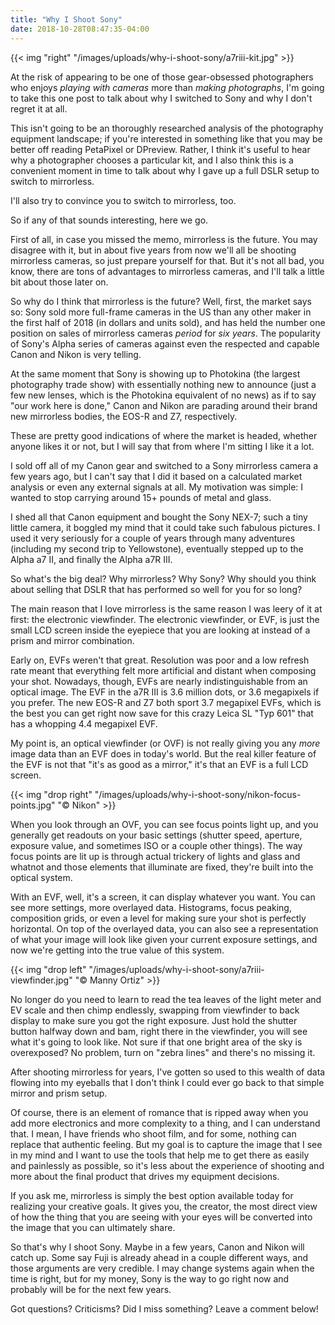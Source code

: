 ```yaml
---
title: "Why I Shoot Sony"
date: 2018-10-28T08:47:35-04:00
---
```


{{< img "right" "/images/uploads/why-i-shoot-sony/a7riii-kit.jpg" >}}

At the risk of appearing to be one of those gear-obsessed photographers who
enjoys *playing with cameras* more than *making photographs*, I'm going to take
this one post to talk about why I switched to Sony and why I don't regret it at
all.

This isn't going to be an thoroughly researched analysis of the photography
equipment landscape; if you're interested in something like that you may be
better off reading PetaPixel or DPreview. Rather, I think it's useful to hear
why a photographer chooses a particular kit, and I also think this is a
convenient moment in time to talk about why I gave up a full DSLR setup to
switch to mirrorless.

I'll also try to convince you to switch to mirrorless, too.

So if any of that sounds interesting, here we go.<!--more-->

First of all, in case you missed the memo, mirrorless is the future. You may
disagree with it, but in about five years from now we'll all be shooting
mirrorless cameras, so just prepare yourself for that. But it's not all bad, you
know, there are tons of advantages to mirrorless cameras, and I'll talk a little
bit about those later on.

So why do I think that mirrorless is the future? Well, first, the market says
so: Sony sold more full-frame cameras in the US than any other maker in the
first half of 2018 (in dollars and units sold), and has held the number one
position on sales of mirrorless cameras *period* for *six years*. The popularity
of Sony's Alpha series of cameras against even the respected and capable Canon
and Nikon is very telling.

At the same moment that Sony is showing up to Photokina (the largest photography
trade show) with essentially nothing new to announce (just a few new lenses,
which is the Photokina equivalent of no news) as if to say "our work here is
done," Canon and Nikon are parading around their brand new mirrorless bodies,
the EOS-R and Z7, respectively.

These are pretty good indications of where the market is headed, whether anyone
likes it or not, but I will say that from where I'm sitting I like it a lot.

I sold off all of my Canon gear and switched to a Sony mirrorless camera a few
years ago, but I can't say that I did it based on a calculated market analysis
or even any external signals at all. My motivation was simple: I wanted to stop
carrying around 15+ pounds of metal and glass.

I shed all that Canon equipment and bought the Sony NEX-7; such a tiny little
camera, it boggled my mind that it could take such fabulous pictures. I used it
very seriously for a couple of years through many adventures (including my
second trip to Yellowstone), eventually stepped up to the Alpha a7 II, and
finally the Alpha a7R III.

So what's the big deal? Why mirrorless? Why Sony? Why should you think about
selling that DSLR that has performed so well for you for so long?

The main reason that I love mirrorless is the same reason I was leery of it at
first: the electronic viewfinder. The electronic viewfinder, or EVF, is just the
small LCD screen inside the eyepiece that you are looking at instead of a prism
and mirror combination.

Early on, EVFs weren't that great. Resolution was poor and a low refresh rate
meant that everything felt more artificial and distant when composing your
shot. Nowadays, though, EVFs are nearly indistinguishable from an optical
image. The EVF in the a7R III is 3.6 million dots, or 3.6 megapixels if you
prefer. The new EOS-R and Z7 both sport 3.7 megapixel EVFs, which is the best
you can get right now save for this crazy Leica SL "Typ 601" that has a whopping
4.4 megapixel EVF.

My point is, an optical viewfinder (or OVF) is not really giving you any *more*
image data than an EVF does in today's world. But the real killer feature of the
EVF is not that "it's as good as a mirror," it's that an EVF is a full LCD
screen.

{{< img "drop right" "/images/uploads/why-i-shoot-sony/nikon-focus-points.jpg" "© Nikon" >}}

When you look through an OVF, you can see focus points light up, and you
generally get readouts on your basic settings (shutter speed, aperture, exposure
value, and sometimes ISO or a couple other things). The way focus points are lit
up is through actual trickery of lights and glass and whatnot and those elements
that illuminate are fixed, they're built into the optical system.

With an EVF, well, it's a screen, it can display whatever you want. You can see
more settings, more overlayed data. Histograms, focus peaking, composition
grids, or even a level for making sure your shot is perfectly horizontal. On top
of the overlayed data, you can also see a representation of what your image will
look like given your current exposure settings, and now we're getting into the
true value of this system.

{{< img "drop left" "/images/uploads/why-i-shoot-sony/a7riii-viewfinder.jpg" "© Manny Ortiz" >}}

No longer do you need to learn to read the tea leaves of the light meter and EV
scale and then chimp endlessly, swapping from viewfinder to back display to make
sure you got the right exposure. Just hold the shutter button halfway down and
bam, right there in the viewfinder, you will see what it's going to look
like. Not sure if that one bright area of the sky is overexposed? No problem,
turn on "zebra lines" and there's no missing it.

After shooting mirrorless for years, I've gotten so used to this wealth of data
flowing into my eyeballs that I don't think I could ever go back to that simple
mirror and prism setup.

Of course, there is an element of romance that is ripped away when you add more
electronics and more complexity to a thing, and I can understand that. I mean, I
have friends who shoot film, and for some, nothing can replace that authentic
feeling. But my goal is to capture the image that I see in my mind and I want to
use the tools that help me to get there as easily and painlessly as possible, so
it's less about the experience of shooting and more about the final product that
drives my equipment decisions.

If you ask me, mirrorless is simply the best option available today for
realizing your creative goals. It gives you, the creator, the most direct view
of how the thing that you are seeing with your eyes will be converted into the
image that you can ultimately share.

So that's why I shoot Sony. Maybe in a few years, Canon and Nikon will catch
up. Some say Fuji is already ahead in a couple different ways, and those
arguments are very credible. I may change systems again when the time is right,
but for my money, Sony is the way to go right now and probably will be for the
next few years.

Got questions? Criticisms? Did I miss something? Leave a comment below!
